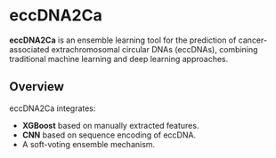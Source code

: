 # eccDNA2Ca

**eccDNA2Ca** is an ensemble learning tool for the prediction of cancer-associated extrachromosomal circular DNAs (eccDNAs), combining traditional machine learning and deep learning approaches.

## Overview

eccDNA2Ca integrates:
- **XGBoost** based on manually extracted features.
- **CNN** based on sequence encoding of eccDNA.
- A soft-voting ensemble mechanism.
